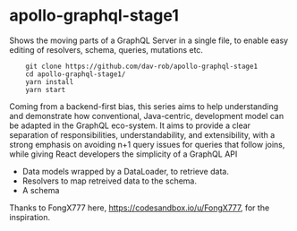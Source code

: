 # apollo-graphql-stage1

Shows the moving parts of a GraphQL Server in a single file, to enable easy editing of resolvers, schema, queries, mutations etc. 
```console
    git clone https://github.com/dav-rob/apollo-graphql-stage1
    cd apollo-graphql-stage1/
    yarn install
    yarn start
```

Coming from a backend-first bias, this series aims to help understanding and demonstrate how conventional, Java-centric, development model can be adapted in the GraphQL eco-system.  It aims to provide a clear separation of responsibilities, understandability, and extensibility, with a strong emphasis on avoiding n+1 query issues for queries that follow joins, while giving React developers the simplicity of a GraphQL API
- Data models wrapped by a DataLoader, to retrieve data.
- Resolvers to map retreived data to the schema.
- A schema

Thanks to FongX777 here, https://codesandbox.io/u/FongX777, for the inspiration.
